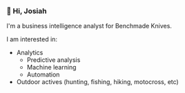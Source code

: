 ### 👋 Hi, Josiah
I'm a business intelligence analyst for Benchmade Knives.

I am interested in:
- Analytics
  - Predictive analysis
  - Machine learning
  - Automation 
- Outdoor actives (hunting, fishing, hiking, motocross, etc)
<!---
jvincent-benchmade/jvincent-benchmade is a ✨ special ✨ repository because its `README.md` (this file) appears on your GitHub profile.
You can click the Preview link to take a look at your changes.
--->
